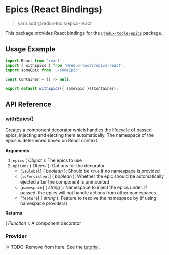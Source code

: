 # Epics (React Bindings)

> yarn add @redux-tools/epics-react

This package provides React bindings for the [`@redux-tools/epics`](/packages/epics) package.

## Usage Example

```js
import React from 'react';
import { withEpics } from '@redux-tools/epics-react';
import someEpic from './someEpic';

const Container = () => null;

export default withEpics({ someEpic })(Container);
```

## API Reference

### withEpics()

Creates a component decorator which handles the lifecycle of passed epics, injecting and ejecting them automatically. The namespace of the epics is determined based on React context.

**Arguments**

1. `epics` ( _Object_ ): The epics to use
2. `options` ( _Object_ ): Options for the decorator
   - [`isGlobal`] \( _boolean_ ): Should be `true` if no namespace is provided
   - [`isPersistent`] \( _boolean_ ): Whether the epic should be automatically ejected after the component is unmounted
   - [`namespace`] \( _string_ ): Namespace to inject the epics under. If passed, the epics
     will not handle actions from other namespaces.
   - [`feature`] \( _string_ ): Feature to resolve the namespace by (if using namespace providers)

**Returns**

( _Function_ ): A component decorator

### Provider

!> TODO: Remove from here. See the [tutorial](/tutorial/02-namespaces).
